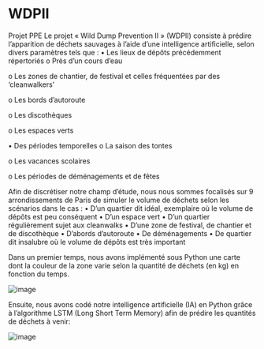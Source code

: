 # WDPII
Projet PPE
Le projet « Wild Dump Prevention II » (WDPII) consiste à prédire l’apparition de déchets sauvages à l’aide d’une intelligence artificielle, selon divers paramètres tels que :
•	Les lieux de dépôts précédemment répertoriés
o	Près d’un cours d’eau

o	Les zones de chantier, de festival et celles fréquentées par des ‘cleanwalkers’

o	Les bords d’autoroute

o	Les discothèques

o	Les espaces verts

•	Des périodes temporelles
o	La saison des tontes

o	Les vacances scolaires

o	Les périodes de déménagements et de fêtes


Afin de discrétiser notre champ d’étude, nous nous sommes focalisés sur 9 arrondissements de Paris de simuler le volume de déchets selon les scénarios dans le cas :
•	D’un quartier dit idéal, exemplaire où le volume de dépôts est peu conséquent
•	D’un espace vert
•	D’un quartier régulièrement sujet aux cleanwalks
•	D’une zone de festival, de chantier et de discothèque
•	D’abords d’autoroute
•	De déménagements
•	De quartier dit insalubre où le volume de dépôts est très important


Dans un premier temps, nous avons implémenté sous Python une carte dont la couleur de la zone varie selon la quantité de déchets (en kg) en fonction du temps. 

![image](https://user-images.githubusercontent.com/120735394/222725378-45e2dbdb-a42a-49bf-9f72-82bea511dbda.png)

Ensuite, nous avons codé notre intelligence artificielle (IA) en Python grâce à l’algorithme LSTM (Long Short Term Memory) afin de prédire les quantités de déchets à venir:

![image](https://user-images.githubusercontent.com/120735394/222725419-875ed08b-916f-4f93-a652-dbaed8f5b755.png)
